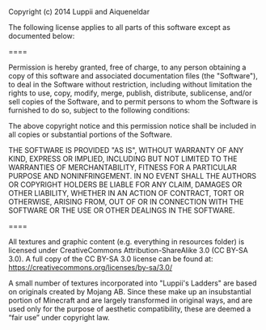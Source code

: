 Copyright (c) 2014 Luppii and Aiqueneldar

The following license applies to all parts of this software except as
documented below:

====

Permission is hereby granted, free of charge, to any person obtaining a copy
of this software and associated documentation files (the "Software"), to deal
in the Software without restriction, including without limitation the rights
to use, copy, modify, merge, publish, distribute, sublicense, and/or sell
copies of the Software, and to permit persons to whom the Software is
furnished to do so, subject to the following conditions:

The above copyright notice and this permission notice shall be included in all
copies or substantial portions of the Software.

THE SOFTWARE IS PROVIDED "AS IS", WITHOUT WARRANTY OF ANY KIND, EXPRESS OR
IMPLIED, INCLUDING BUT NOT LIMITED TO THE WARRANTIES OF MERCHANTABILITY,
FITNESS FOR A PARTICULAR PURPOSE AND NONINFRINGEMENT. IN NO EVENT SHALL THE
AUTHORS OR COPYRIGHT HOLDERS BE LIABLE FOR ANY CLAIM, DAMAGES OR OTHER
LIABILITY, WHETHER IN AN ACTION OF CONTRACT, TORT OR OTHERWISE, ARISING FROM,
OUT OF OR IN CONNECTION WITH THE SOFTWARE OR THE USE OR OTHER DEALINGS IN THE
SOFTWARE.

====

All textures and graphic content (e.g. everything in resources folder) is licensed under CreativeCommons Attribution-ShareAlike 3.0 (CC BY-SA 3.0). A full copy of the CC BY-SA 3.0 license can be found at: https://creativecommons.org/licenses/by-sa/3.0/

A small number of textures incorporated into "Luppii's Ladders" are based on originals created by Mojang AB. Since these make up an insubstantial portion of Minecraft and are largely transformed in original ways, and are used only for the purpose of aesthetic compatibility, these are deemed a “fair use” under copyright law.
